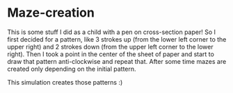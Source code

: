 # Maze-creation

This is some stuff I did as a child with a pen on cross-section paper!
So I first decided for a pattern, like 3 strokes up (from the lower left corner to the upper right) and 2 strokes down (from the upper left corner to the lower right). Then I took a point in the center of the sheet of paper and start to draw that pattern anti-clockwise and repeat that. After some time mazes are created only depending on the initial pattern.

This simulation creates those patterns :)
